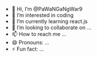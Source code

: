 - 👋 Hi, I’m @PaWaNGaNgWar9
- 👀 I’m interested in coding
- 🌱 I’m currently learning react.js
- 💞️ I’m looking to collaborate on ...
- 📫 How to reach me ...
- 😄 Pronouns: ...
- ⚡ Fun fact: ...

<!---
PaWaNGaNgWar9/PaWaNGaNgWar9 is a ✨ special ✨ repository because its `README.md` (this file) appears on your GitHub profile.
You can click the Preview link to take a look at your changes.
--->
